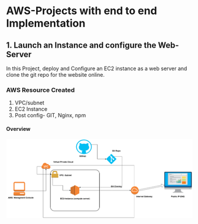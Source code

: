 # AWS-Projects with end to end Implementation

## 1. Launch an Instance and configure the Web-Server

In this Project, deploy and Configure an EC2 instance as a web server and clone the git repo for the website online.

### AWS Resource Created

1. VPC/subnet
2. EC2 Instance
3. Post config- GIT, Nginx, npm

#### Overview
![Overview](https://github.com/satishvermacoen/AWS-Projects/blob/main/1.%20Launch%20an%20Instance%20and%20configure%20Web-Server/img/overview.png)